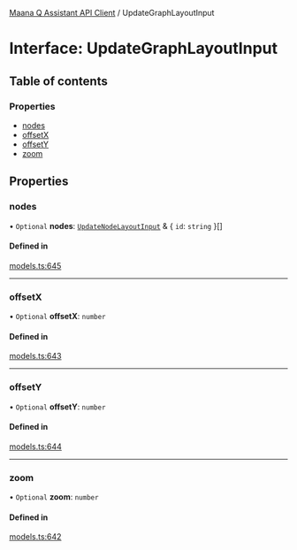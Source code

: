 [Maana Q Assistant API Client](../README.md) / UpdateGraphLayoutInput

# Interface: UpdateGraphLayoutInput

## Table of contents

### Properties

- [nodes](UpdateGraphLayoutInput.md#nodes)
- [offsetX](UpdateGraphLayoutInput.md#offsetx)
- [offsetY](UpdateGraphLayoutInput.md#offsety)
- [zoom](UpdateGraphLayoutInput.md#zoom)

## Properties

### nodes

• `Optional` **nodes**: [`UpdateNodeLayoutInput`](UpdateNodeLayoutInput.md) & { `id`: `string`  }[]

#### Defined in

[models.ts:645](https://github.com/maana-io/q-assistant-client/blob/develop/src/models.ts#L645)

___

### offsetX

• `Optional` **offsetX**: `number`

#### Defined in

[models.ts:643](https://github.com/maana-io/q-assistant-client/blob/develop/src/models.ts#L643)

___

### offsetY

• `Optional` **offsetY**: `number`

#### Defined in

[models.ts:644](https://github.com/maana-io/q-assistant-client/blob/develop/src/models.ts#L644)

___

### zoom

• `Optional` **zoom**: `number`

#### Defined in

[models.ts:642](https://github.com/maana-io/q-assistant-client/blob/develop/src/models.ts#L642)
